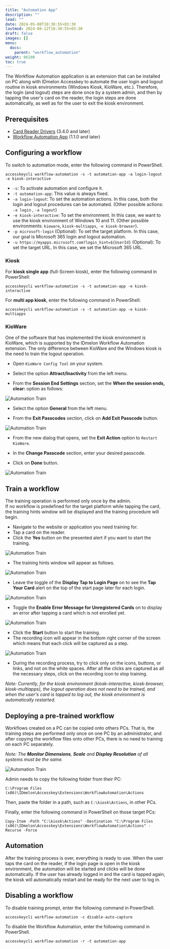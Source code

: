 ```yaml
---
title: "Automation App"
description: ""
lead: ""
date: 2024-05-08T10:30:55+03:30
lastmod: 2024-08-12T10:30:55+03:30
draft: false
images: []
menu:
  docs:
    parent: "workflow_automation"
weight: 96100
toc: true
---
```


The Workflow Automation application is an extension that can be installed on PC along with IDmelon Accesskey to automate the user login and logout routine in kiosk environments (Windows Kiosk, KioWare, etc.). Therefore, the login (and logout) steps are done once by a system admin, and then by tapping the user's card on the reader, the login steps are done automatically, as well as for the user to exit the kiosk environment.

## Prerequisites

- [Card Reader Drivers](https://idmelon.com/docs/downloads) (3.4.0 and later)
- [Workflow Automation App](https://idmelon.com/docs/downloads) (1.1.0 and later)

## Configuring a workflow

To switch to automation mode, enter the following command in PowerShell.

```shell
accesskeycli workflow-automation -s -t automation-app -a login-logout -e kiosk-interactive
```

- `-s`: To activate automation and configure it.
- `-t automation-app`: This value is always fixed.
- `-a login-logout`: To set the automation actions. In this case, both the login and logout procedures can be automated. (Other possible actions: `-a login` , `-a logout`)
- `-e kiosk-interactive`: To set the environment. In this case, we want to use the kiosk environment of Windows 10 and 11. (Other possible environments: `kioware`, `kiosk-multiapps`, `-e kiosk-browser`).
- `-p microsoft-login` (Optional): To set the target platform. In this case, our goal is Microsoft 365 login and logout automation.
- `-u https://myapps.microsoft.com?login_hint=${UserId}` (Optional): To set the target URL. In this case, we set the Microsoft 365 URL.

### Kiosk

For **kiosk single app** (full-Screen kiosk), enter the following command in PowerShell:

```shell
accesskeycli workflow-automation -s -t automation-app -e kiosk-interactive
```

For **multi app kiosk**, enter the following command in PowerShell:

```shell
accesskeycli workflow-automation -s -t automation-app -e kiosk-multiapps
```

### KioWare

One of the software that has implemented the kiosk environment is KioWare, which is supported by the IDmelon Workflow Automation extension.
The only difference between KioWare and the Windows kiosk is the need to train the logout operation.

- Open `KioWare Config Tool` on your system.

- Select the option **Attract/Inactivity** from the left menu.

- From the **Session End Settings** section, set the **When the session ends, clear:** option as follows:

![Automation Train](/images/vendor/workflow_automation/automation_app/kioware_menu1.png)

- Select the option **General** from the left menu.

- From the **Exit Passcodes** section, click on **Add Exit Passcode** button.

![Automation Train](/images/vendor/workflow_automation/automation_app/kioware_menu2.png)

- From the new dialog that opens, set the **Exit Action** option to `Restart KioWare`.

- In the **Change Passcode** section, enter your desired passcode.

- Click on **Done** button.

![Automation Train](/images/vendor/workflow_automation/automation_app/kioware_menu3.png)

## Train a workflow

The training operation is performed only once by the admin.<br>
If no workflow is predefined for the target platform while tapping the card, the training hints window will be displayed and the training procedure will begin.

- Navigate to the website or application you need training for.
- Tap a card on the reader.
- Click the **Yes** button on the presented alert if you want to start the training.

![Automation Train](/images/vendor/workflow_automation/automation_app/no_workflow_found.png)

- The training hints window will appear as follows.

![Automation Train](/images/vendor/workflow_automation/automation_app/training_hints_window.png)

- Leave the toggle of the **Display Tap to Login Page** on to see the **Tap Your Card** alert on the top of the start page later for each login.

![Automation Train](/images/vendor/workflow_automation/automation_app/tap_card_alert.png)

- Toggle the **Enable Error Message for Unregistered Cards** on to display an error after tapping a card which is not enrolled yet.

![Automation Train](/images/vendor/workflow_automation/automation_app/card_unregistered_alert.png)

- Click the **Start** button to start the training.
- The recording icon will appear in the bottom right corner of the screen which means that each click will be captured as a step.

![Automation Train](/images/vendor/workflow_automation/automation_app/recording_icon.png)

- During the recording process, try to click only on the icons, buttons, or links, and not on the white spaces. After all the clicks are captured as all the necessary steps, click on the recording icon to stop training.

*Note: Currently, for the kiosk environment (kiosk-interactive, kiosk-browser, kiosk-multiapps), the logout operation does not need to be trained, and when the user's card is tapped to log out, the kiosk environment is automatically restarted.*

## Deploying a pre-trained workflow

Workflows created on a PC can be copied onto others PCs. That is, the training steps are performed only once on one PC by an administrator, and after copying the workflow files onto other PCs, there is no need to training on each PC separately.<br>

*Note: The **Monitor Dimensions**, **Scale** and **Display Resolution** of all systems must be the same.*

![Automation Train](/images/vendor/workflow_automation/automation_app/screen_resolution.png)

Admin needs to copy the following folder from their PC:

`C:\Program Files (x86)\IDmelon\Accesskey\Extensions\WorkflowAutomation\Actions`

Then, paste the folder in a path, such as `C:\kiosk\Actions`, in other PCs.

Finally, enter the following command in PowerShell on those target PCs:

`Copy-Item -Path "C:\kiosk\Actions" -Destination "C:\Program Files (x86)\IDmelon\Accesskey\Extensions\WorkflowAutomation\Actions" -Recurse -Force`

## Automation

After the training process is over, everything is ready to use.
When the user taps the card on the reader, if the login page is open in the kiosk environment, the automation will be started and clicks will be done automatically.
If the user has already logged in and the card is tapped again, the kiosk will automatically restart and be ready for the next user to log in.

## Disabling a workflow

To disable training prompt, enter the following command in PowerShell.

```shell
accesskeycli workflow-automation -c disable-auto-capture
```

To disable the Workflow Automation, enter the following command in PowerShell.

```shell
accesskeycli workflow-automation -r -t automation-app
```
